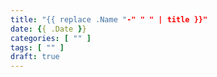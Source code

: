 ```yaml
---
title: "{{ replace .Name "-" " " | title }}"
date: {{ .Date }}
categories: [ "" ]
tags: [ "" ]
draft: true
---
```


<!--more-->
